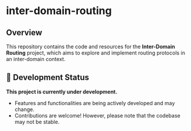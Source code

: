# inter-domain-routing

## Overview

This repository contains the code and resources for the **Inter-Domain Routing** project, which aims to explore and implement routing protocols in an inter-domain context.

## 🚧 Development Status

**This project is currently under development.** 

- Features and functionalities are being actively developed and may change.
- Contributions are welcome! However, please note that the codebase may not be stable.
